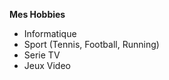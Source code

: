 **Mes Hobbies**  
- Informatique  
- Sport (Tennis, Football, Running)  
- Serie TV  
- Jeux Video  
